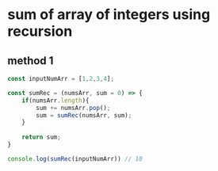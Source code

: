 # sum of array of integers using recursion

## method 1

```js
const inputNumArr = [1,2,3,4];

const sumRec = (numsArr, sum = 0) => {
    if(numsArr.length){     
        sum += numsArr.pop();
        sum = sumRec(numsArr, sum);
    }
    
    return sum;
}

console.log(sumRec(inputNumArr)) // 10
```
